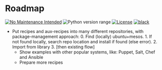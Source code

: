 Roadmap
=======
[![No Maintenance Intended](http://unmaintained.tech/badge.svg)](http://unmaintained.tech)
![Python version range](https://img.shields.io/badge/python-2.7%20|%203.4%20|%203.5%20|%203.6%20|%203.7%20|%203.8-blue.svg)
[![License](https://img.shields.io/badge/license-Apache--2.0%20OR%20MIT-blue.svg)](https://opensource.org/licenses/Apache-2.0)
[![black](https://img.shields.io/badge/code%20style-black-000000.svg)](https://github.com/psf/black)

- Put recipes and aux-recipes into many different repositories, with package-management approach:
      0. Find (locally) ubuntu+mesos.
      1. If not found locally, search repo location and install if found (else error).
      2. Import from library
      3. [then existing flow]
  - Show examples with other popular systems, like: Puppet, Salt, Chef and Ansible
  - Prepare more recipes
